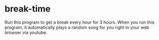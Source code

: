 # break-time
Run this program to get a break every hour for 3 hours. When you run this program, it automatically plays a random song for you right in your web browser via youtube.
